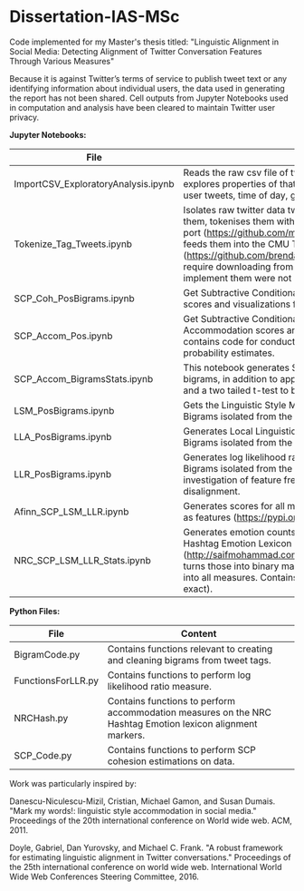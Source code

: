 # Dissertation-IAS-MSc

Code implemented for my Master's thesis titled: 
"Linguistic Alignment in Social Media: Detecting Alignment of Twitter Conversation Features Through Various Measures" 

Because it is against Twitter’s terms of service to publish tweet text or any identifying information about individual users, the data used in generating the report has not been shared. Cell outputs from Jupyter Notebooks used in computation and analysis have been cleared to maintain Twitter user privacy. 


**Jupyter Notebooks:** 

| File | Content |
| ------------- | ------------- |
| ImportCSV_ExploratoryAnalysis.ipynb  | Reads the raw csv file of twitter data into a data frame and explores properties of that data (eg. Frequency of individual user tweets, time of day, gap between tweet and reply). |
| Tokenize_Tag_Tweets.ipynb  | Isolates raw twitter data tweet and reply messages, cleans them, tokenises them with the TweetNLP Twokenizer python port (https://github.com/myleott/ark-twokenize-py) and feeds them into the CMU TweetNLP Tagger (https://github.com/brendano/ark-tweet-nlp). These items require downloading from GitHub - the jar files required to implement them were not included in this code set. |
| SCP_Coh_PosBigrams.ipynb| Get Subtractive Conditional Probability (SCP) Cohesion scores and visualizations for POS tags and bigrams. | 
|SCP_Accom_Pos.ipynb|Get Subtractive Conditional Probability (SCP) Accommodation scores and visualizations for POS tags. Also contains code for conducting a two-tailed paired t-test on probability estimates. |
|SCP_Accom_BigramsStats.ipynb|This notebook generates SCP Accommodation scores for bigrams, in addition to applying Fisher’s Exact test to pos tags and a two tailed t-test to bigrams to verify results. |
|LSM_PosBigrams.ipynb|Gets the Linguistic Style Matching scores for POS tags and Bigrams isolated from the tagged tweets dataset. |
|LLA_PosBigrams.ipynb|Generates Local Linguistic Alignment scores for Pos tags and Bigrams isolated from the tagged tweets datasets. |
|LLR_PosBigrams.ipynb|Generates log likelihood ratio scores for POS tags and Bigrams isolated from the tagged tweets dataset. Includes investigation of feature frequencies to determine alignment or disalignment. |
|Afinn_SCP_LSM_LLR.ipynb|Generates scores for all measures using Afinn sentiment tags as features (https://pypi.org/project/afinn/). |
|NRC_SCP_LSM_LLR_Stats.ipynb|Generates emotion counts for tweet tokens using the NRC Hashtag Emotion Lexicon (http://saifmohammad.com/WebPages/AccessResource.htm), turns those into binary markers, and inputs those as features into all measures. Contains statistical tests (t-test, fisher’s exact). |


**Python Files:**

| File | Content |
|------|----------|
|BigramCode.py|Contains functions relevant to creating and cleaning bigrams from tweet tags. |
|FunctionsForLLR.py|Contains functions to perform log likelihood ratio measure. |
|NRCHash.py|Contains functions to perform accommodation measures on the NRC Hashtag Emotion lexicon alignment markers.|
|	SCP_Code.py|Contains functions to perform SCP cohesion estimations on data. |


Work was particularly inspired by:

Danescu-Niculescu-Mizil, Cristian, Michael Gamon, and Susan Dumais. "Mark my words!: linguistic style accommodation in social media." Proceedings of the 20th international conference on World wide web. ACM, 2011.

Doyle, Gabriel, Dan Yurovsky, and Michael C. Frank. "A robust framework for estimating linguistic alignment in Twitter conversations." Proceedings of the 25th international conference on world wide web. International World Wide Web Conferences Steering Committee, 2016.
